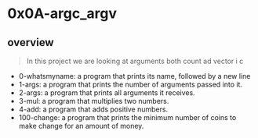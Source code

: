 # 0x0A-argc_argv
## overview

> In this project we are looking at arguments both count ad vector i c 

- 0-whatsmyname: a program that prints its name, followed by a new line
- 1-args: a program that prints the number of arguments passed into it.
- 2-args: a program that prints all arguments it receives.
- 3-mul: a program that multiplies two numbers.
- 4-add: a program that adds positive numbers.
- 100-change: a program that prints the minimum number of coins to make change for an amount of money. 
